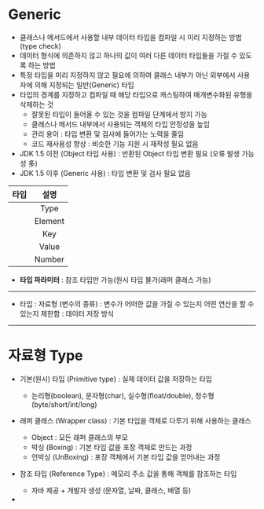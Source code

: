 # Generic
- 클래스나 메서드에서 사용할 내부 데이터 타입을 컴파일 시 미리 지정하는 방법 (type check)
- 데이터 형식에 의존하지 않고 하나의 값이 여러 다른 데이터 타입들을 가질 수 있도록 하는 방법
- 특정 타입을 미리 지정하지 않고 필요에 의하여 클래스 내부가 아닌 외부에서 사용자에 의해 지정되는 일반(Generic) 타입
- 타입의 경계를 지정하고 컴파일 때 해당 타입으로 캐스팅하여 매개변수화된 유형을 삭제하는 것
  - 잘못된 타입이 들어올 수 있는 것을 컴파일 단계에서 방지 가능
  - 클래스나 메서드 내부에서 사용되는 객체의 타입 안정성을 높임
  - 관리 용이 : 타입 변환 및 검사에 들어가는 노력을 줄임
  - 코드 재사용성 향상 : 비슷한 기능 지원 시 재작성 필요 없음
- JDK 1.5 이전 (Object 타입 사용) : 반환된 Object 타입 변환 필요 (오류 발생 가능성 多)
- JDK 1.5 이후 (Generic 사용) : 타입 변환 및 검사 필요 없음

|타입|설명|
|:-:|:-:|
|<T>|Type|
|<E>|Element|
|<K>|Key|
|<V>|Value|
|<N>|Number|

- **타입 파라미터** : 참조 타입만 가능(원시 타입 불가(래퍼 클래스 가능)

* * *
- 타입 : 자료형 (변수의 종류) : 변수가 어떠한 값을 가질 수 있는지 어떤 연산을 할 수 있는지 제한함 : 데이터 저장 방식
* * *
# 자료형 Type
- 기본(원시) 타입 (Primitive type) : 실제 데이터 값을 저장하는 타입
  - 논리형(boolean), 문자형(char), 실수형(float/double), 정수형(byte/short/int/long)
- 래퍼 클래스 (Wrapper class) : 기본 타입을 객체로 다루기 위해 사용하는 클래스
  - Object : 모든 래퍼 클래스의 부모
  - 박싱 (Boxing) : 기본 타입 값을 포장 객체로 만드는 과정
  - 언박싱 (UnBoxing) : 포장 객체에서 기본 타입 값을 얻어내는 과정
- 참조 타입 (Reference Type) : 메모리 주소 값을 통해 객체를 참조하는 타입
  - 자바 제공 + 개발자 생성 (문자열, 날짜, 클래스, 배열 등)

- 

